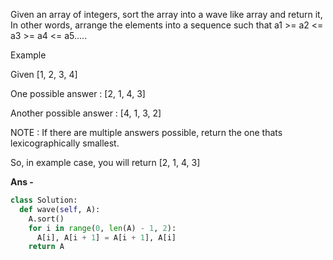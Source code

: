 Given an array of integers, sort the array into a wave like array and return it,
In other words, arrange the elements into a sequence such that a1 >= a2 <= a3 >= a4 <= a5.....

Example

Given [1, 2, 3, 4]

One possible answer : [2, 1, 4, 3]

Another possible answer : [4, 1, 3, 2]

NOTE : If there are multiple answers possible, return the one thats lexicographically smallest.

So, in example case, you will return [2, 1, 4, 3]

<b> Ans - </b>  

```python
class Solution:
  def wave(self, A):
    A.sort()
    for i in range(0, len(A) - 1, 2):
      A[i], A[i + 1] = A[i + 1], A[i]
    return A
```
